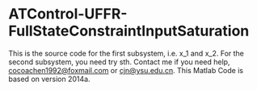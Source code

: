 # ATControl-UFFR-FullStateConstraintInputSaturation
This is the source code for the first subsystem, i.e. x_1 and x_2. For the second subsystem, you need try sth. Contact me if you need help, cocoachen1992@foxmail.com or cjn@ysu.edu.cn.
This Matlab Code is based on version 2014a.
